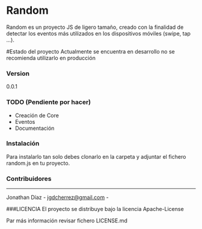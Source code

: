 # Random

Random es un proyecto JS de ligero tamaño, creado con la finalidad de detectar los eventos más utilizados en los dispositivos móviles (swipe, tap ...).

#Estado del proyecto
Actualmente se encuentra en desarrollo no se recomienda utilizarlo en producción

### Version
0.0.1

### TODO (Pendiente por hacer)

- Creación de Core
- Eventos
- Documentación

### Instalación
Para instalarlo tan solo debes clonarlo en la carpeta y adjuntar el fichero random.js en tu proyecto.

### Contribuidores
----
Jonathan Díaz - jgdcherrez@gmail.com - 


###LICENCIA
El proyecto se distribuye bajo la licencia  Apache-License

Par más información revisar fichero LICENSE.md
